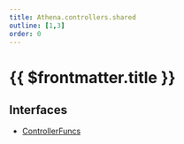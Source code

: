 ```yaml
---
title: Athena.controllers.shared
outline: [1,3]
order: 0
---
```


# {{ $frontmatter.title }}


## Interfaces

- [ControllerFuncs](../interfaces/server_controllers_shared_ControllerFuncs.md)
